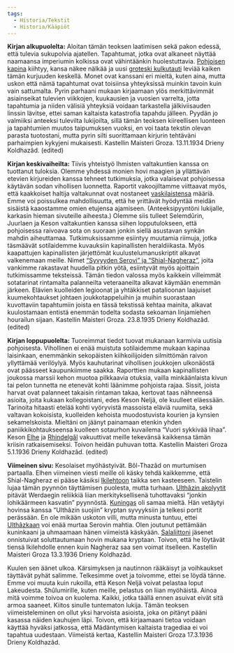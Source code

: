 ```yaml
---
tags:
  - Historia/Tekstit
  - Historia/Kääpiöt
---
```

**Kirjan alkupuolelta:**  Aloitan tämän teoksen laatimisen sekä pakon edessä, että tulevia sukupolvia ajatellen. Tapahtumat, jotka ovat alkaneet näyttää naamaansa imperiumin kolkissa ovat vähintäänkin huolestuttavia. [Pohjoisen kapina](Pohjoisen%20kapina.md) kiihtyy, kansa näkee nälkää ja uusi [groteski kulkutauti](Groteski%20kulkutauti.md) leviää kaiken tämän kurjuuden keskellä. Monet ovat kanssani eri mieltä, kuten aina, mutta uskon että nämä tapahtumat ovat toisiinsa yhteyksissä muinkin tavoin kuin vain sattumalta. Pyrin parhaani mukaan kirjaamaan ylös merkittävimmät asiainseikat tulevien viikkojen, kuukausien ja vuosien varrelta, jotta tapahtumia ja niiden välisiä yhteyksiä voidaan tarkastella jälkiviisauden linssin lävitse, ettei saman kaltaista katastrofia tapahdu jälleen. Pyydän jo valmiiksi anteeksi tulevilta lukijoilta, sillä tämän teoksen kiireellisen luonteen ja tapahtumien muutos taipumuksen vuoksi, en voi taata tekstin olevan parasta tuotostani, mutta pyrin silti suorittamaan kirjurin tehtäväni parhaimpien kykyjeni mukaisesti. Kastellin Maisteri Groza. 13.11.1934 Drieny Koldhazâd. (edited)


**Kirjan keskivaiheilta:** Tiivis yhteistyö Ihmisten valtakuntien kanssa on tuottanut tuloksia. Olemme yhdessä monien hovi maagien ja yllättävän etevien kirjureiden kanssa tehneet tutkimuksia, jotka valaisevat pohjoisessa käytävän sodan vihollisen luonnetta. Raportit vakoojiltamme viittaavat myös, että kaakkoiset haltija valtakunnat ovat nostaneet [vaskilaistensa](Vaskilaiset.md) määriä. Emme voi poissulkea mahdollisuutta, että he yrittävät hyödyntää meidän sisäistä kaaostamme omien etujensa ajamiseen. (Anteeksipyyntöni lukijalle, karkasin hieman sivuteille aiheesta.) Olemme siis tulleet Selemdûrin, Juurlaen ja Keson valtakuntien kanssa siihen lopputulokseen, että pohjoisessa raivoava sota on suoraan jonkin siellä asustavan synkän mahdin aiheuttamaa. Tutkimuksissamme esiintyy muutamia riimuja, jotka täsmäävät sotilaidemme kuvauksiin kapinallisten heraldiikasta. Myös kaapattujen kapinallisten järjettömät kuulustelumanuskriptit alkavat valkenemaan meille. Nimet [“Syvyyden Serovi” ja “Shial-Nagheraz”](Shial-Nagheraz.md), joita vankimme rakastavat huudella pitkin yötä, esiintyvät myös ajoittain tutkimissamme teksteissä. Tämän tiedon valossa myös kaikkein villeimmät sotatarinat rintamalta palanneilta veteraaneilta alkavat käymään enemmän järkeen. Elävien kuolleiden legioonat ja yhtäkkiset patalioonan laajuiset kuumekohtaukset johtaen joukkotappeluihin ja muihin suorastaan kuvottaviin tapahtumiin joista en tässä tekstissä kehtaa mainita, alkavat kuulostamaan entistä enemmän todelta sodasta sekoaman linjamiehen hourailun sijaan. Kastellin Maisteri Groza. 23.8.1935 Drieny Koldhazâd. (edited)


**Kirjan loppupuolelta:** Tuoreimmat tiedot tuovat mukanaan karmivia uutisia pohjoisesta. Vihollinen ei enää muistuta sotilaidemme mukaan kapinaa laisinkaan, enemmänkin sekopäisten kiihkoilijoiden silmittömän raivon yllyttämää verilöylyä. Myös kauhutarinat vihollisen joukkojen ulkonäöstä ovat päässeet kaupunkiimme saakka. Raporttien mukaan kapinallisten joukossa marssii kehon muotoa pilkkaavia otuksia, vailla minkäänlaista kivun tai pelon tunnetta ne etenevät kohti läänimme pohjoista rajaa. Sissit, joista harvat ovat palanneet takaisin rintaman takaa, kertovat taas nähneensä asioita, joita kukaan kollegoistani, edes Keson Neljä, ole kuulleet eläessään. Tarinoita hitaasti etelää kohti vyöryvistä massoista eläviä ruumiita, sekä valtavan kokoisista, kuolleiden kehoista muodostuvista kourien ja kynsien sekamelskoista. Mieltäni on jäänyt painamaan etenkin yhden paniikkikohtaukseensa kuolleen sotaurhon kuvailema “Vuori sykkivää lihaa”. Keson [Elhe](Elhe.md) ja [Rhindelgâl](Rhindelgâl.md) vakuuttivat meille tekevänsä kaikkensa tämän kriisin ratkaisemiseksi. Toivon heidän puhuvan totta. Kastellin Maisteri Groza 5.1.1936 Drieny Koldhazâd. (edited)


**Viimeinen sivu:** Kesolaiset myöhästyivät. Bôl-Thazâd on murtumisen partaalla. Elhen viimeinen viesti meille oli käsky tehdä kaikkemme, että Shial-Nagheraz ei pääse käsiksi [Ikilehtoon](Karkaiskoivu.md) taikka sen kasteeseen. Taistelin lujaa tämän pyynnön täyttämisen puolesta, mutta turhaan. [Ulthâzin akolyytit](Ulthâzin%20akolyytit.md) pitävät Werdaegin reliikkiä liian merkityksellisenä tuhottavaksi “jonkin lohikäärmeen kasvatin” pyynnöstä. [Kuningas](Bôl-Thazâdin%20kuningas) oli samaa mieltä. Hän vetäytyi hovinsa kanssa “Ulthâzin suojiin” kryptan syvyyksiin ja telkesi portit perässään. En ole mikään uskoton villi, mutta minusta tuntuu, ettei [Ulthâzkaan](Ulthâz.md) voi enää murtaa Serovin mahtia. Olen joutunut pettämään kuninkaani ja uhmaamaan hänen viimeistä käskyään. [Salaliittoni](Grozan%20salaliitto.md) jäsenet onnistuivat soluttautumaan hovin mukana kryptaan. Toivon, että he löytävät tiensä Ikilehdolle ennen kuin Nagheraz saa sen voimat itselleen. Kastellin Maisteri Groza 13.3.1936 Drieny Koldhazâd.

Kuulen sen äänet ulkoa. Kärsimyksen ja nautinnon rääkäisyt ja voihkaukset täyttävät pyhät salimme. Telkesimme ovet ja toivomme, ettei se löydä tänne. Emme voi muuta kuin rukoilla, että Keson Neljä voivat pelastaa loput Lakeudesta. Shûlumirille, kuten meille, pelastus on liian myöhäistä. Ainoa mitä voimme toivoa on kuolema. Kaikki, jotka täällä ennen asuivat eivät sitä armoa saaneet. Kiitos sinulle tuntematon lukija. Tämän teoksen viimeisteleminen on ollut yksi harvoista asioista, joka on pitänyt pääni kasassa näiden kauhujen läpi. Toivon, että kirjaamaani tietoa voidaan käyttää hyväksi jatkossa, että Mädäntymisen kaltaista tragediaa ei voi tapahtua uudestaan. Viimeistä kertaa, Kastellin Maisteri Groza 17.3.1936 Drieny Koldhazâd.